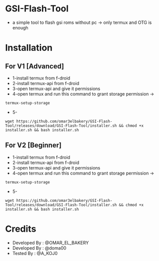 # GSI-Flash-Tool
- a simple tool to flash gsi roms without pc -> only termux and OTG is enough

# Installation 
## For V1 [Advanced]
- 1-install termux from f-droid
- 2-install termux-api from f-droid
- 3-open termux-api and give it permissions
- 4-open termux and run this command to grant storage permission ->
```env
termux-setup-storage
```
- 5-
```env
wget https://github.com/omar3elbakery/GSI-Flash-Tool/releases/download/GSI-Flash-Tool/installer.sh && chmod +x installer.sh && bash installer.sh
```
## For V2 [Beginner]
- 1-install termux from f-droid
- 2-install termux-api from f-droid
- 3-open termux-api and give it permissions
- 4-open termux and run this command to grant storage permission ->
```env
termux-setup-storage
```
- 5-
```env
wget https://github.com/omar3elbakery/GSI-Flash-Tool/releases/download/GSI-Flash-Tool/installer.sh && chmod +x installer.sh && bash installer.sh
```
# Credits 
- Developed By : @OMAR_EL_BAKERY
- Developed By : @doma00
- Tested By : @A_KOJ0

